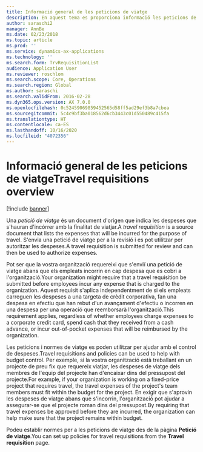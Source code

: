 ```yaml
---
title: Informació general de les peticions de viatge
description: En aquest tema es proporciona informació les peticions de viatge. Una petició de viatge documenta les despeses que s'hauran d'incórrer amb la finalitat de viatjar.
author: saraschi2
manager: AnnBe
ms.date: 02/23/2018
ms.topic: article
ms.prod: ''
ms.service: dynamics-ax-applications
ms.technology: ''
ms.search.form: TrvRequisitionList
audience: Application User
ms.reviewer: roschlom
ms.search.scope: Core, Operations
ms.search.region: Global
ms.author: saraschi
ms.search.validFrom: 2016-02-28
ms.dyn365.ops.version: AX 7.0.0
ms.openlocfilehash: 0c52459069859452565d58ff5ad29ef3b8a7cbea
ms.sourcegitcommit: 5c4c9bf3ba018562d6cb3443c01d550489c415fa
ms.translationtype: HT
ms.contentlocale: ca-ES
ms.lasthandoff: 10/16/2020
ms.locfileid: "4072356"
---
```

# <a name="travel-requisitions-overview"></a><span data-ttu-id="cb671-104">Informació general de les peticions de viatge</span><span class="sxs-lookup"><span data-stu-id="cb671-104">Travel requisitions overview</span></span>

[!include [banner](../includes/banner.md)]

<span data-ttu-id="cb671-105">Una *petició de viatge* és un document d'origen que indica les despeses que s'hauran d'incórrer amb la finalitat de viatjar.</span><span class="sxs-lookup"><span data-stu-id="cb671-105">A *travel requisition* is a source document that lists the expenses that will be incurred for the purpose of travel.</span></span> <span data-ttu-id="cb671-106">S'envia una petició de viatge per a la revisió i es pot utilitzar per autoritzar les despeses.</span><span class="sxs-lookup"><span data-stu-id="cb671-106">A travel requisition is submitted for review and can then be used to authorize expenses.</span></span>

<span data-ttu-id="cb671-107">Pot ser que la vostra organització requereixi que s'enviï una petició de viatge abans que els empleats incorrin en cap despesa que es cobri a l'organització.</span><span class="sxs-lookup"><span data-stu-id="cb671-107">Your organization might require that a travel requisition be submitted before employees incur any expense that is charged to the organization.</span></span> <span data-ttu-id="cb671-108">Aquest requisit s'aplica independentment de si els empleats carreguen les despeses a una targeta de crèdit corporativa, fan una despesa en efectiu que han rebut d'un avançament d'efectiu o incorren en una despesa per una operació que reemborsarà l'organització.</span><span class="sxs-lookup"><span data-stu-id="cb671-108">This requirement applies, regardless of whether employees charge expenses to a corporate credit card, spend cash that they received from a cash advance, or incur out-of-pocket expenses that will be reimbursed by the organization.</span></span>

<span data-ttu-id="cb671-109">Les peticions i normes de viatge es poden utilitzar per ajudar amb el control de despeses.</span><span class="sxs-lookup"><span data-stu-id="cb671-109">Travel requisitions and policies can be used to help with budget control.</span></span> <span data-ttu-id="cb671-110">Per exemple, si la vostra organització està treballant en un projecte de preu fix que requereix viatjar, les despeses de viatge dels membres de l'equip del projecte han d'encaixar dins del pressupost del projecte.</span><span class="sxs-lookup"><span data-stu-id="cb671-110">For example, if your organization is working on a fixed-price project that requires travel, the travel expenses of the project's team members must fit within the budget for the project.</span></span> <span data-ttu-id="cb671-111">En exigir que s'aprovin les despeses de viatge abans que s'incorrin, l'organització pot ajudar a assegurar-se que el projecte roman dins del pressupost.</span><span class="sxs-lookup"><span data-stu-id="cb671-111">By requiring that travel expenses be approved before they are incurred, the organization can help make sure that the project remains within budget.</span></span>

<span data-ttu-id="cb671-112">Podeu establir normes per a les peticions de viatge des de la pàgina **Petició de viatge**.</span><span class="sxs-lookup"><span data-stu-id="cb671-112">You can set up policies for travel requisitions from the **Travel requisition** page.</span></span>
